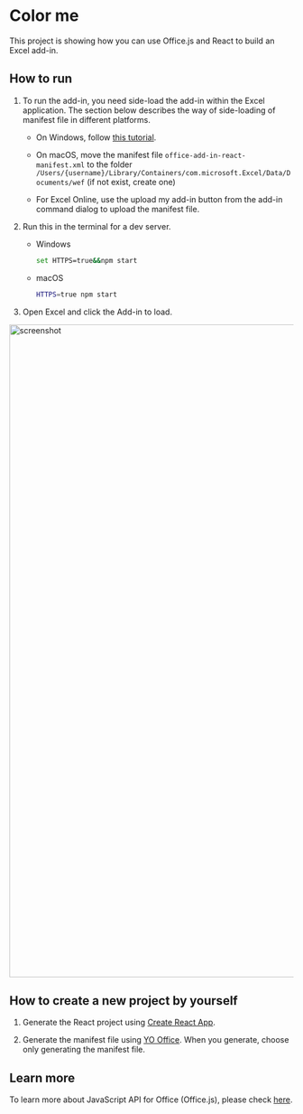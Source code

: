 # Color me

This project is showing how you can use Office.js and React to build an Excel add-in.

## How to run

1. To run the add-in, you need side-load the add-in within the Excel application. The section below describes the way of side-loading of manifest file in different platforms.

    - On Windows, follow [this tutorial](https://dev.office.com/docs/add-ins/testing/create-a-network-shared-folder-catalog-for-task-pane-and-content-add-ins).

    - On macOS, move the manifest file `office-add-in-react-manifest.xml` to the folder `/Users/{username}/Library/Containers/com.microsoft.Excel/Data/Documents/wef` (if not exist, create one)

    - For Excel Online, use the upload my add-in button from the add-in command dialog to upload the manifest file. 

2. Run this in the terminal for a dev server.

    - Windows
    
        ```bash
        set HTTPS=true&&npm start
        ```
    
    -  macOS
    
        ```bash
        HTTPS=true npm start
        ```

3. Open Excel and click the Add-in to load.

<img width="1156" alt="screenshot" src="https://user-images.githubusercontent.com/3375461/27309424-87a21b06-5508-11e7-91c6-c9468efdbad0.png">

## How to create a new project by yourself

1. Generate the React project using [Create React App](https://github.com/facebookincubator/create-react-app).

2. Generate the manifest file using [YO Office](https://github.com/OfficeDev/generator-office). When you generate, choose only generating the manifest file.

## Learn more 

To learn more about JavaScript API for Office (Office.js), please check [here](https://dev.office.com/reference/add-ins/javascript-api-for-office).
